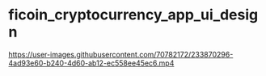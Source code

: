 # ficoin_cryptocurrency_app_ui_design
https://user-images.githubusercontent.com/70782172/233870296-4ad93e60-b240-4d60-ab12-ec558ee45ec6.mp4

